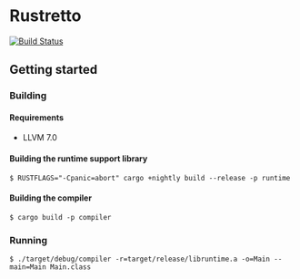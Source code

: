 # Rustretto

[![Build Status](https://travis-ci.com/srijs/rustretto.svg?branch=master)](https://travis-ci.com/srijs/rustretto)

## Getting started

### Building

#### Requirements

- LLVM 7.0

#### Building the runtime support library

```
$ RUSTFLAGS="-Cpanic=abort" cargo +nightly build --release -p runtime
```

#### Building the compiler

```
$ cargo build -p compiler
```

### Running

```
$ ./target/debug/compiler -r=target/release/libruntime.a -o=Main --main=Main Main.class
```
